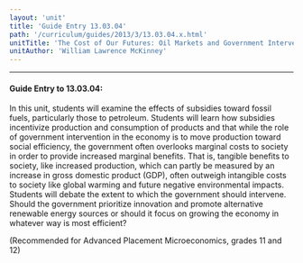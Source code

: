 ```yaml
---
layout: 'unit'
title: 'Guide Entry 13.03.04'
path: '/curriculum/guides/2013/3/13.03.04.x.html'
unitTitle: 'The Cost of Our Futures: Oil Markets and Government Intervention'
unitAuthor: 'William Lawrence McKinney'
---
```


<body>
<hr/>
 <h4>
  Guide Entry to 13.03.04:
 </h4>
 <p>
  In this unit, students will examine the effects of subsidies toward fossil fuels, particularly those to petroleum. Students will learn how subsidies incentivize production and consumption of products and that while the role of government intervention in the economy is to move production toward social efficiency, the government often overlooks marginal costs to society in order to provide increased marginal benefits. That is, tangible benefits to society, like increased production, which can partly be measured by an increase in gross domestic product (GDP), often outweigh intangible costs to society like global warming and future negative environmental impacts. Students will debate the extent to which the government should intervene. Should the government prioritize innovation and promote alternative renewable energy sources or should it focus on growing the economy in whatever way is most efficient?
 </p>
<p>
  (Recommended for Advanced Placement Microeconomics, grades 11 and 12)
 </p>

</body>

